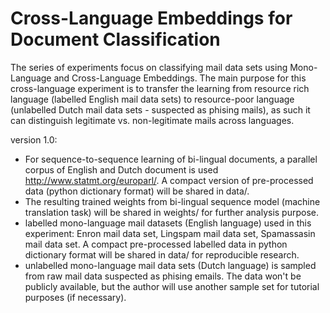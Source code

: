 # Cross-Language Embeddings for Document Classification

The series of experiments focus on classifying mail data sets using Mono-Language and Cross-Language Embeddings. The main purpose for this cross-language experiment is to transfer the learning from resource rich language (labelled English mail data sets) to resource-poor language (unlabelled Dutch mail data sets - suspected as phising mails), as such it can distinguish legitimate vs. non-legitimate mails across languages.

version 1.0:
- For sequence-to-sequence learning of bi-lingual documents, a parallel corpus of English and Dutch document is used http://www.statmt.org/europarl/. A compact version of pre-processed data (python dictionary format) will be shared in data/.
- The resulting trained weights from bi-lingual sequence model (machine translation task) will be shared in weights/ for further analysis purpose.
- labelled mono-language mail datasets (English language) used in this experiment: Enron mail data set, Lingspam mail data set, Spamassasin mail data set. A compact pre-processed labelled data in python dictionary format will be shared in data/ for reproducible research.
- unlabelled mono-language mail data sets (Dutch language) is sampled from raw mail data suspected as phising emails. The data won't be publicly available, but the author will use another sample set for tutorial purposes (if necessary).
